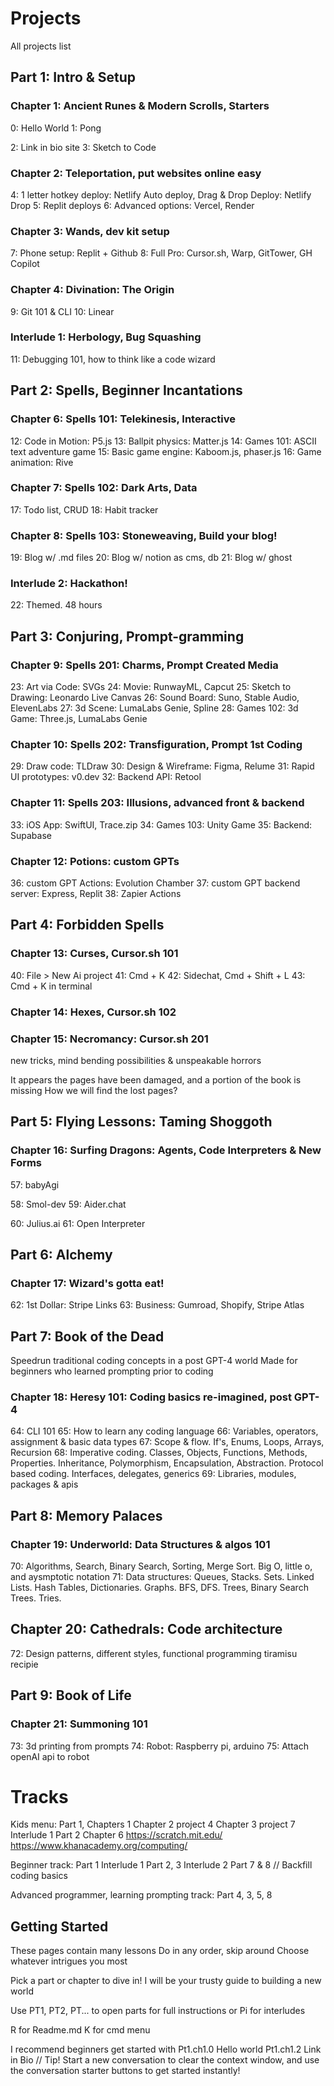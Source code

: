 # Projects

All projects list

## Part 1: Intro & Setup
### Chapter 1: Ancient Runes & Modern Scrolls, Starters
0: Hello World 
1: Pong

2: Link in bio site
3: Sketch to Code

### Chapter 2: Teleportation, put websites online easy
4: 1 letter hotkey deploy: Netlify Auto deploy, Drag & Drop Deploy: Netlify Drop
5: Replit deploys
6: Advanced options: Vercel, Render

### Chapter 3: Wands, dev kit setup
7: Phone setup: Replit + Github
8: Full Pro: Cursor.sh, Warp, GitTower, GH Copilot 

### Chapter 4: Divination: The Origin
9: Git 101 & CLI
10: Linear


### Interlude 1: Herbology, Bug Squashing
11: Debugging 101, how to think like a code wizard


## Part 2: Spells, Beginner Incantations

### Chapter 6: Spells 101: Telekinesis, Interactive
12: Code in Motion: P5.js
13: Ballpit physics: Matter.js
14: Games 101: ASCII text adventure game
15: Basic game engine: Kaboom.js, phaser.js
16: Game animation: Rive

### Chapter 7: Spells 102: Dark Arts, Data
17: Todo list, CRUD
18: Habit tracker

### Chapter 8: Spells 103: Stoneweaving, Build your blog!
19: Blog w/ .md files
20: Blog w/ notion as cms, db
21: Blog w/ ghost


### Interlude 2: Hackathon!
22: Themed. 48 hours


## Part 3: Conjuring, Prompt-gramming

### Chapter 9: Spells 201: Charms, Prompt Created Media
23: Art via Code: SVGs
24: Movie: RunwayML, Capcut
25: Sketch to Drawing: Leonardo Live Canvas
26: Sound Board: Suno, Stable Audio, ElevenLabs
27: 3d Scene: LumaLabs Genie, Spline
28: Games 102: 3d Game: Three.js, LumaLabs Genie

### Chapter 10: Spells 202: Transfiguration, Prompt 1st Coding
29: Draw code: TLDraw
30: Design & Wireframe: Figma, Relume
31: Rapid UI prototypes: v0.dev
32: Backend API: Retool

### Chapter 11: Spells 203: Illusions, advanced front & backend
33: iOS App: SwiftUI, Trace.zip
34: Games 103: Unity Game
35: Backend: Supabase

### Chapter 12: Potions: custom GPTs
36: custom GPT Actions: Evolution Chamber
37: custom GPT backend server: Express, Replit
38: Zapier Actions


## Part 4: Forbidden Spells

### Chapter 13: Curses, Cursor.sh 101
40: File > New Ai project
41: Cmd + K
42: Sidechat, Cmd + Shift + L
43: Cmd + K in terminal

### Chapter 14: Hexes, Cursor.sh 102

### Chapter 15: Necromancy: Cursor.sh 201
new tricks, mind bending possibilities & unspeakable horrors

It appears the pages have been damaged, and a portion of the book is missing
How we will find the lost pages?

## Part 5: Flying Lessons: Taming Shoggoth

### Chapter 16: Surfing Dragons: Agents, Code Interpreters & New Forms
57: babyAgi

58: Smol-dev
59: Aider.chat

60: Julius.ai
61: Open Interpreter


## Part 6: Alchemy

### Chapter 17: Wizard's gotta eat!
62: 1st Dollar: Stripe Links
63: Business: Gumroad, Shopify, Stripe Atlas


## Part 7: Book of the Dead
Speedrun traditional coding concepts in a post GPT-4 world
Made for beginners who learned prompting prior to coding

### Chapter 18: Heresy 101: Coding basics re-imagined, post GPT-4
64: CLI 101
65: How to learn any coding language
66: Variables, operators, assignment & basic data types
67: Scope & flow. If's, Enums, Loops, Arrays, Recursion
68: Imperative coding. Classes, Objects, Functions, Methods, Properties. Inheritance, Polymorphism, Encapsulation, Abstraction. Protocol based coding. Interfaces, delegates, generics
69: Libraries, modules, packages & apis

## Part 8: Memory Palaces

### Chapter 19: Underworld: Data Structures & algos 101
70: Algorithms, Search, Binary Search, Sorting, Merge Sort. Big O, little o, and aysmptotic notation
71: Data structures: Queues, Stacks. Sets. Linked Lists. Hash Tables, Dictionaries. Graphs. BFS, DFS. Trees, Binary Search Trees. Tries.

## Chapter 20: Cathedrals: Code architecture
72: Design patterns, different styles, functional programming tiramisu recipie

## Part 9: Book of Life

### Chapter 21: Summoning 101
73: 3d printing from prompts
74: Robot: Raspberry pi, arduino
75: Attach openAI api to robot


# Tracks
Kids menu:
Part 1, 
Chapters 1
Chapter 2 project 4
Chapter 3 project 7
Interlude 1
Part 2
Chapter 6
https://scratch.mit.edu/
https://www.khanacademy.org/computing/

Beginner track:
Part 1
Interlude 1
Part 2, 3
Interlude 2 
Part 7 & 8 // Backfill coding basics

Advanced programmer, learning prompting track:
Part 4, 3, 5, 8

## Getting Started

These pages contain many lessons
Do in any order, skip around
Choose whatever intrigues you most

Pick a part or chapter to dive in!
I will be your trusty guide to building a new world

Use PT1, PT2, PT... to open parts for full instructions
or Pi for interludes

R for Readme.md
K for cmd menu

I recommend beginners get started with 
Pt1.ch1.0 Hello world
Pt1.ch1.2 Link in Bio // Tip! Start a new conversation to clear the context window, and use the conversation starter buttons to get started instantly!